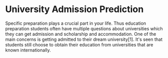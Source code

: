 # University Admission Prediction
Specific preparation plays a crucial part in your life. Thus education preparation
students often have multiple questions about universities which they can get
admission and scholarship and accommodation. One of the main concerns is
getting admitted to their dream university[1]. It's seen that students still choose to
obtain their education from universities that are known internationally.
